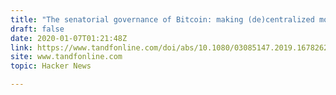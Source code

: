 ```yaml
---
title: "The senatorial governance of Bitcoin: making (de)centralized money"
draft: false
date: 2020-01-07T01:21:48Z
link: https://www.tandfonline.com/doi/abs/10.1080/03085147.2019.1678262?utm_medium=RSS&utm_source=hune
site: www.tandfonline.com
topic: Hacker News  

---
```

